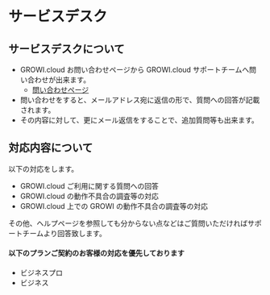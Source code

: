# サービスデスク

## サービスデスクについて

- GROWI.cloud お問い合わせページから GROWI.cloud サポートチームへ問い合わせが出来ます。
  - [問い合わせページ](https://growi.cloud/contact)
- 問い合わせをすると、メールアドレス宛に返信の形で、質問への回答が記載されます。
- その内容に対して、更にメール返信をすることで、追加質問等も出来ます。


## 対応内容について

以下の対応をします。

- GROWI.cloud ご利用に関する質問への回答
- GROWI.cloud の動作不具合の調査等の対応
- GROWI.cloud 上での GROWI の動作不具合の調査等の対応


<!-- textlint-disable weseek/ja-hiragana-hojodoushi -->
その他、ヘルプページを参照しても分からない点などはご質問いただければサポートチームより回答致します。
<!-- textlint-enable weseek/ja-hiragana-hojodoushi -->

#### 以下のプランご契約のお客様の対応を優先しております

- ビジネスプロ
- ビジネス

